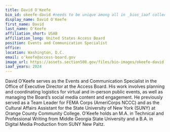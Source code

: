 ```yaml
---
title: David O'Keefe
bio_id: okeefe-david #needs to be unique among all in _bios_iaaf collection
display_name: David O'Keefe
first_name: David 
last_name: O'Keefe
affiliation_short: USAB
affiliation_long: United States Access Board
position: Events and Communication Specialist
office: 
location: Washington, D.C.
email: o'keefe@access-board.gov
image_url: https://assets.section508.gov/files/bio-images/okeefe-david.jpg
iaaf_years: 2024
---
```

David O’Keefe serves as the Events and Communication Specialist in the Office of Executive Director at the Access Board. His work involves planning and coordinating logistics for virtual and in-person public events, as well as managing the Board’s social media content and engagement. He previously served as a Team Leader for FEMA Corps (AmeriCorps NCCC) and as the Cultural Affairs Assistant for the State University of New York (SUNY) at Orange County Community College. O’Keefe holds an M.A. in Technical and Professional Writing from Middle Georgia State University and a B.A. in Digital Media Production from SUNY New Paltz.